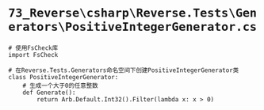 # `73_Reverse\csharp\Reverse.Tests\Generators\PositiveIntegerGenerator.cs`

```
# 使用FsCheck库
import FsCheck

# 在Reverse.Tests.Generators命名空间下创建PositiveIntegerGenerator类
class PositiveIntegerGenerator:
    # 生成一个大于0的任意整数
    def Generate():
        return Arb.Default.Int32().Filter(lambda x: x > 0)
```